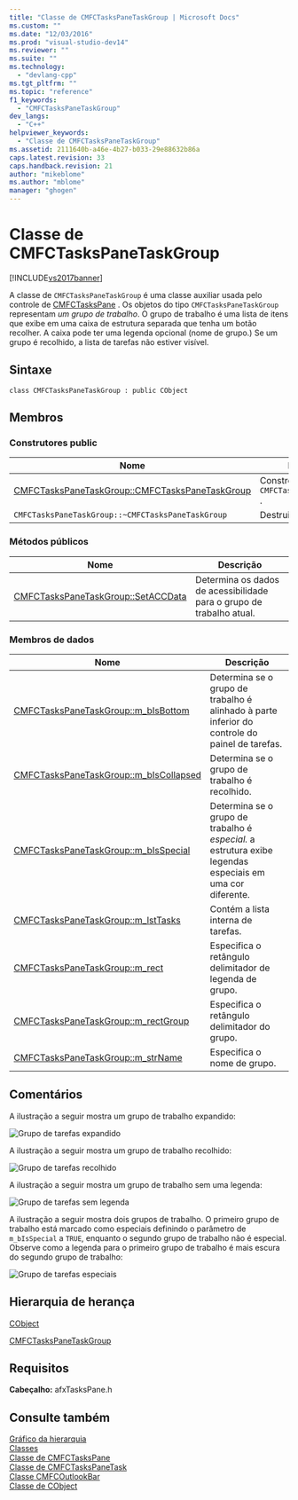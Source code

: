 ```yaml
---
title: "Classe de CMFCTasksPaneTaskGroup | Microsoft Docs"
ms.custom: ""
ms.date: "12/03/2016"
ms.prod: "visual-studio-dev14"
ms.reviewer: ""
ms.suite: ""
ms.technology: 
  - "devlang-cpp"
ms.tgt_pltfrm: ""
ms.topic: "reference"
f1_keywords: 
  - "CMFCTasksPaneTaskGroup"
dev_langs: 
  - "C++"
helpviewer_keywords: 
  - "Classe de CMFCTasksPaneTaskGroup"
ms.assetid: 2111640b-a46e-4b27-b033-29e88632b86a
caps.latest.revision: 33
caps.handback.revision: 21
author: "mikeblome"
ms.author: "mblome"
manager: "ghogen"
---
```

# Classe de CMFCTasksPaneTaskGroup
[!INCLUDE[vs2017banner](../../assembler/inline/includes/vs2017banner.md)]

A classe de `CMFCTasksPaneTaskGroup` é uma classe auxiliar usada pelo controle de [CMFCTasksPane](../Topic/CMFCTasksPane%20Class.md) .  Os objetos do tipo `CMFCTasksPaneTaskGroup` representam *um grupo de trabalho*.  O grupo de trabalho é uma lista de itens que exibe em uma caixa de estrutura separada que tenha um botão recolher.  A caixa pode ter uma legenda opcional \(nome de grupo.\)  Se um grupo é recolhido, a lista de tarefas não estiver visível.  
  
## Sintaxe  
  
```  
class CMFCTasksPaneTaskGroup : public CObject  
```  
  
## Membros  
  
### Construtores public  
  
|Nome|Descrição|  
|----------|---------------|  
|[CMFCTasksPaneTaskGroup::CMFCTasksPaneTaskGroup](../Topic/CMFCTasksPaneTaskGroup::CMFCTasksPaneTaskGroup.md)|Constrói um objeto de `CMFCTasksPaneTaskGroup` .|  
|`CMFCTasksPaneTaskGroup::~CMFCTasksPaneTaskGroup`|Destruidor.|  
  
### Métodos públicos  
  
|Nome|Descrição|  
|----------|---------------|  
|[CMFCTasksPaneTaskGroup::SetACCData](../Topic/CMFCTasksPaneTaskGroup::SetACCData.md)|Determina os dados de acessibilidade para o grupo de trabalho atual.|  
  
### Membros de dados  
  
|Nome|Descrição|  
|----------|---------------|  
|[CMFCTasksPaneTaskGroup::m\_bIsBottom](../Topic/CMFCTasksPaneTaskGroup::m_bIsBottom.md)|Determina se o grupo de trabalho é alinhado à parte inferior do controle do painel de tarefas.|  
|[CMFCTasksPaneTaskGroup::m\_bIsCollapsed](../Topic/CMFCTasksPaneTaskGroup::m_bIsCollapsed.md)|Determina se o grupo de trabalho é recolhido.|  
|[CMFCTasksPaneTaskGroup::m\_bIsSpecial](../Topic/CMFCTasksPaneTaskGroup::m_bIsSpecial.md)|Determina se o grupo de trabalho é *especial.* a estrutura exibe legendas especiais em uma cor diferente.|  
|[CMFCTasksPaneTaskGroup::m\_lstTasks](../Topic/CMFCTasksPaneTaskGroup::m_lstTasks.md)|Contém a lista interna de tarefas.|  
|[CMFCTasksPaneTaskGroup::m\_rect](../Topic/CMFCTasksPaneTaskGroup::m_rect.md)|Especifica o retângulo delimitador de legenda de grupo.|  
|[CMFCTasksPaneTaskGroup::m\_rectGroup](../Topic/CMFCTasksPaneTaskGroup::m_rectGroup.md)|Especifica o retângulo delimitador do grupo.|  
|[CMFCTasksPaneTaskGroup::m\_strName](../Topic/CMFCTasksPaneTaskGroup::m_strName.md)|Especifica o nome de grupo.|  
  
## Comentários  
 A ilustração a seguir mostra um grupo de trabalho expandido:  
  
 ![Grupo de tarefas expandido](../../mfc/reference/media/nexttaskgrpexpand.png "NextTaskGrpExpand")  
  
 A ilustração a seguir mostra um grupo de trabalho recolhido:  
  
 ![Grupo de tarefas recolhido](../Image/NextTaskGrpCollapse.png "NextTaskGrpCollapse")  
  
 A ilustração a seguir mostra um grupo de trabalho sem uma legenda:  
  
 ![Grupo de tarefas sem legenda](../../mfc/reference/media/nexttaskgrpnocapt.png "NextTaskGrpNoCapt")  
  
 A ilustração a seguir mostra dois grupos de trabalho.  O primeiro grupo de trabalho está marcado como especiais definindo o parâmetro de `m_bIsSpecial` a `TRUE`, enquanto o segundo grupo de trabalho não é especial.  Observe como a legenda para o primeiro grupo de trabalho é mais escura do segundo grupo de trabalho:  
  
 ![Grupo de tarefas especiais](../../mfc/reference/media/nexttaskgrpspecial.png "NextTaskGrpSpecial")  
  
## Hierarquia de herança  
 [CObject](../Topic/CObject%20Class.md)  
  
 [CMFCTasksPaneTaskGroup](../../mfc/reference/cmfctaskspanetaskgroup-class.md)  
  
## Requisitos  
 **Cabeçalho:** afxTasksPane.h  
  
## Consulte também  
 [Gráfico da hierarquia](../../mfc/hierarchy-chart.md)   
 [Classes](../Topic/MFC%20Classes.md)   
 [Classe de CMFCTasksPane](../Topic/CMFCTasksPane%20Class.md)   
 [Classe de CMFCTasksPaneTask](../../mfc/reference/cmfctaskspanetask-class.md)   
 [Classe CMFCOutlookBar](../../mfc/reference/cmfcoutlookbar-class.md)   
 [Classe de CObject](../Topic/CObject%20Class.md)